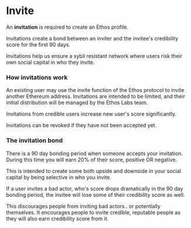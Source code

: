 # Invite

An **invitation** is required to create an Ethos profile.&#x20;

Invitations create a bond between an inviter and the invitee's credibility score for the first 90 days.

Invitations help us ensure a sybil resistant network where users risk their own social capital in who they invite.

### How invitations work

An existing user may use the invite function of the Ethos protocol to invite another Ethereum address. Invitations are intended to be limited, and their initial distribution will be managed by the Ethos Labs team.&#x20;

Invitations from credible users increase new user's score significantly.&#x20;

Invitations can be revoked if they have not been accepted yet.

### The invitation bond

There is a 90 day bonding period when someone accepts your invitation. During this time you will earn 20% of their score, positive OR negative.&#x20;

This is intended to create some both upside and downside in your social capital by being selective in who you invite.&#x20;

If a user invites a bad actor, who's score drops dramatically in the 90 day bonding period, the invitee will lose some of their credibility score as well.&#x20;

This discourages people from inviting bad actors.. or potentially themselves. It encourages people to invite credible, reputable people as they will also earn credibility score from it.


